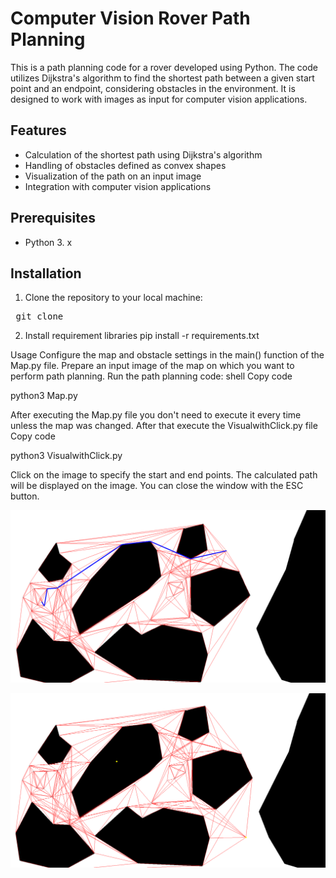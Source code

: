 # Computer Vision Rover Path Planning

This is a path planning code for a rover developed using Python. The code utilizes Dijkstra's algorithm to find the shortest path between a given start point and an endpoint, considering obstacles in the environment. It is designed to work with images as input for computer vision applications.

## Features

- Calculation of the shortest path using Dijkstra's algorithm
- Handling of obstacles defined as convex shapes
- Visualization of the path on an input image
- Integration with computer vision applications

## Prerequisites

- Python 3. x

## Installation

1. Clone the repository to your local machine:
<pre> git clone <https://github.com/onurkarakoc79/METU-ROVER.git)></pre>

2. Install requirement libraries
pip install -r requirements.txt

Usage
Configure the map and obstacle settings in the main() function of the Map.py file.
Prepare an input image of the map on which you want to perform path planning.
Run the path planning code:
shell
Copy code

python3 Map.py

After executing the Map.py file you don't need to execute it every time unless the map was changed.
After that execute the VisualwithClick.py file
Copy code

python3 VisualwithClick.py

Click on the image to specify the start and end points.
The calculated path will be displayed on the image.
You can close the window with the ESC button.


![Alt text](https://github.com/onurkarakoc79/METU-ROVER/blob/main/PATH_PLANNING_ALGORITHM/Screenshots/Screenshot%20from%202023-07-14%2002-44-29.png)


![Alt text](https://github.com/onurkarakoc79/METU-ROVER/blob/main/PATH_PLANNING_ALGORITHM/Screenshots/Screenshot%20from%202023-07-14%2002-44-46.png)

